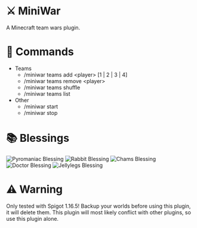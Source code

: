 # ⚔️ MiniWar
A Minecraft team wars plugin.

# 📜 Commands
- Teams
  - /miniwar teams add \<player\> [1 | 2 | 3 | 4]
  - /miniwar teams remove \<player\>
  - /miniwar teams shuffle
  - /miniwar teams list
- Other
  - /miniwar start
  - /miniwar stop

# 📚 Blessings
![Pyromaniac Blessing](https://cdn.discordapp.com/attachments/832707026441863189/832832213468315688/oEDqUAe.png)
![Rabbit Blessing](https://cdn.discordapp.com/attachments/832707026441863189/832832230774013972/0I09C38.png)
![Chams Blessing](https://cdn.discordapp.com/attachments/832707026441863189/832832245727100928/MQMK44a.png)
![Doctor Blessing](https://cdn.discordapp.com/attachments/832707026441863189/832832262138626048/AFRCK8F.png)
![Jellylegs Blessing](https://cdn.discordapp.com/attachments/832707026441863189/832832281353781318/ElvZ2Ke.png)

# ⚠️ Warning
Only tested with Spigot 1.16.5! Backup your worlds before using this plugin, it will delete them. This plugin will most likely conflict with other plugins, so use this plugin alone.
